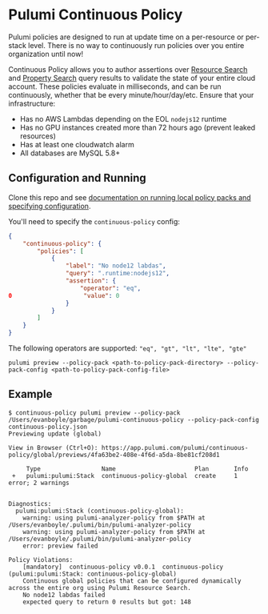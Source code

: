 # Pulumi Continuous Policy

Pulumi policies are designed to run at update time on a per-resource or per-stack level. There is no way to continuously run policies over you entire organization until now! 

Continuous Policy allows you to author assertions over [Resource Search](https://www.pulumi.com/docs/pulumi-cloud/insights/search/) and [Property Search](https://www.pulumi.com/docs/pulumi-cloud/insights/search/#property-queries) query results to validate the state of your entire cloud account. These policies evaluate in milliseconds, and can be run continuously, whether that be every minute/hour/day/etc. Ensure that your infrastructure:

- Has no AWS Lambdas depending on the EOL `nodejs12` runtime
- Has no GPU instances created more than 72 hours ago (prevent leaked resources)
- Has at least one cloudwatch alarm
- All databases are MySQL 5.8+

## Configuration and Running

Clone this repo and see [documentation on running local policy packs and specifying configuration](https://www.pulumi.com/docs/using-pulumi/crossguard/configuration/#running-policy-packs-locally). 

You'll need to specify the `continuous-policy` config:

```json
{
    "continuous-policy": {
        "policies": [
            {
                "label": "No node12 labdas",
                "query": ".runtime:nodejs12",
                "assertion": {
                    "operator": "eq",
0                    "value": 0
                }
            }
        ]
    }
}
```

The following operators are supported: `"eq", "gt", "lt", "lte", "gte"`

```console
pulumi preview --policy-pack <path-to-policy-pack-directory> --policy-pack-config <path-to-policy-pack-config-file>
```
## Example
```console
$ continuous-policy pulumi preview --policy-pack /Users/evanboyle/garbage/pulumi-continuous-policy --policy-pack-config continuous-policy.json
Previewing update (global)

View in Browser (Ctrl+O): https://app.pulumi.com/pulumi/continuous-policy/global/previews/4fa63be2-408e-4f6d-a5da-8be81cf208d1

     Type                 Name                      Plan       Info
 +   pulumi:pulumi:Stack  continuous-policy-global  create     1 error; 2 warnings


Diagnostics:
  pulumi:pulumi:Stack (continuous-policy-global):
    warning: using pulumi-analyzer-policy from $PATH at /Users/evanboyle/.pulumi/bin/pulumi-analyzer-policy
    warning: using pulumi-analyzer-policy from $PATH at /Users/evanboyle/.pulumi/bin/pulumi-analyzer-policy
    error: preview failed

Policy Violations:
    [mandatory]  continuous-policy v0.0.1  continuous-policy (pulumi:pulumi:Stack: continuous-policy-global)
    Continuous global policies that can be configured dynamically across the entire org using Pulumi Resource Search.
    No node12 labdas failed
    expected query to return 0 results but got: 148
```